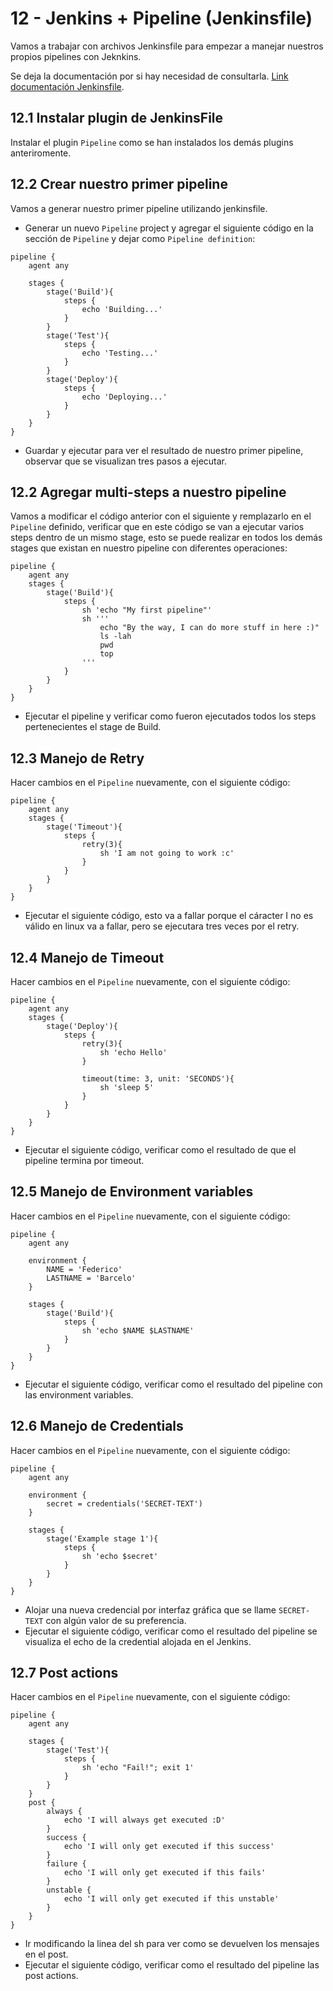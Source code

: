 # 12 - Jenkins + Pipeline (Jenkinsfile)

Vamos a trabajar con archivos Jenkinsfile para empezar a manejar nuestros propios pipelines con Jeknkins.

Se deja la documentación por si hay necesidad de consultarla. [Link documentación Jenkinsfile](https://www.jenkins.io/doc/book/pipeline/jenkinsfile/).

## 12.1 Instalar plugin de JenkinsFile

Instalar el plugin `Pipeline` como se han instalados los demás plugins anteriromente.

## 12.2 Crear nuestro primer pipeline

Vamos a generar nuestro primer pipeline utilizando jenkinsfile.

- Generar un nuevo `Pipeline` project y agregar el siguiente código en la sección de `Pipeline` y dejar como `Pipeline definition`:
```
pipeline {
    agent any

    stages {
        stage('Build'){
            steps {
                echo 'Building...'
            }
        }
        stage('Test'){
            steps {
                echo 'Testing...'
            }
        }
        stage('Deploy'){
            steps {
                echo 'Deploying...'
            }
        }
    }
}
```
- Guardar y ejecutar para ver el resultado de nuestro primer pipeline, observar que se visualizan tres pasos a ejecutar.

## 12.2 Agregar multi-steps a nuestro pipeline

Vamos a modificar el código anterior con el siguiente y remplazarlo en el `Pipeline` definido, verificar que en este código se van a ejecutar varios steps dentro de un mismo stage, esto se puede realizar en todos los demás stages que existan en nuestro pipeline con diferentes operaciones:
```
pipeline {
    agent any
    stages {
        stage('Build'){
            steps {
                sh 'echo "My first pipeline"'
                sh '''
                    echo "By the way, I can do more stuff in here :)"
                    ls -lah
                    pwd
                    top
                '''
            }
        }
    }
}
```
- Ejecutar el pipeline y verificar como fueron ejecutados todos los steps pertenecientes el stage de Build.

## 12.3 Manejo de Retry

Hacer cambios en el `Pipeline` nuevamente, con el siguiente código:

```
pipeline {
    agent any
    stages {
        stage('Timeout'){
            steps {
                retry(3){
                    sh 'I am not going to work :c'
                }
            }
        }
    }
}
```
- Ejecutar el siguiente código, esto va a fallar porque el cáracter I no es válido en linux va a fallar, pero se ejecutara tres veces por el retry.

## 12.4 Manejo de Timeout

Hacer cambios en el `Pipeline` nuevamente, con el siguiente código:

```
pipeline {
    agent any
    stages {
        stage('Deploy'){
            steps {
                retry(3){
                    sh 'echo Hello'
                }

                timeout(time: 3, unit: 'SECONDS'){
                    sh 'sleep 5'
                }
            }
        }
    }
}
```
- Ejecutar el siguiente código, verificar como el resultado de que el pipeline termina por timeout.

## 12.5 Manejo de Environment variables

Hacer cambios en el `Pipeline` nuevamente, con el siguiente código:

```
pipeline {
    agent any

    environment {
        NAME = 'Federico'
        LASTNAME = 'Barcelo'
    }

    stages {
        stage('Build'){
            steps {
                sh 'echo $NAME $LASTNAME'
            }
        }
    }
}
```
- Ejecutar el siguiente código, verificar como el resultado del pipeline con las environment variables.

## 12.6 Manejo de Credentials

Hacer cambios en el `Pipeline` nuevamente, con el siguiente código:

```
pipeline {
    agent any

    environment {
        secret = credentials('SECRET-TEXT')
    }

    stages {
        stage('Example stage 1'){
            steps {
                sh 'echo $secret'
            }
        }
    }
}
```
- Alojar una nueva credencial por interfaz gráfica que se llame `SECRET-TEXT` con algún valor de su preferencia.
- Ejecutar el siguiente código, verificar como el resultado del pipeline se visualiza el echo de la credential alojada en el Jenkins.

## 12.7 Post actions

Hacer cambios en el `Pipeline` nuevamente, con el siguiente código:

```
pipeline {
    agent any

    stages {
        stage('Test'){
            steps {
                sh 'echo "Fail!"; exit 1'
            }
        }
    }
    post {
        always {
            echo 'I will always get executed :D'
        }
        success {
            echo 'I will only get executed if this success'
        }
        failure {
            echo 'I will only get executed if this fails'
        }
        unstable {
            echo 'I will only get executed if this unstable'
        }
    }
}
```
- Ir modificando la linea del sh para ver como se devuelven los mensajes en el post.
- Ejecutar el siguiente código, verificar como el resultado del pipeline las post actions.